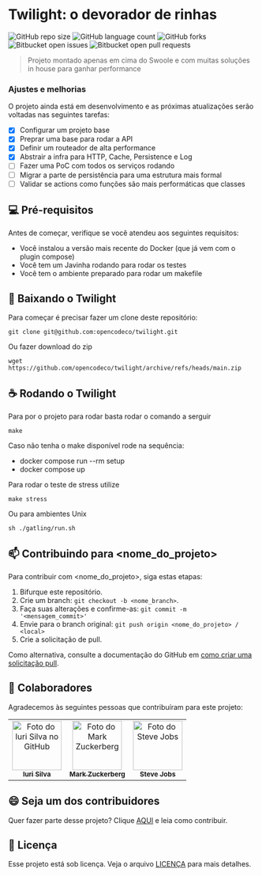 # Twilight: o devorador de rinhas

![GitHub repo size](https://img.shields.io/github/repo-size/opencodeco/twilight?style=for-the-badge)
![GitHub language count](https://img.shields.io/github/languages/count/opencodeco/twilight?style=for-the-badge)
![GitHub forks](https://img.shields.io/github/forks/opencodeco/twilight?style=for-the-badge)
![Bitbucket open issues](https://img.shields.io/bitbucket/issues/opencodeco/twilight?style=for-the-badge)
![Bitbucket open pull requests](https://img.shields.io/bitbucket/pr-raw/opencodeco/twilight?style=for-the-badge)

> Projeto montado apenas em cima do Swoole e com muitas soluções in house para ganhar performance

### Ajustes e melhorias

O projeto ainda está em desenvolvimento e as próximas atualizações serão voltadas nas seguintes tarefas:

- [x] Configurar um projeto base
- [x] Preprar uma base para rodar a API
- [x] Definir um routeador de alta performance
- [x] Abstrair a infra para HTTP, Cache, Persistence e Log
- [ ] Fazer uma PoC com todos os serviços rodando
- [ ] Migrar a parte de persistência para uma estrutura mais formal
- [ ] Validar se actions como funções são mais performáticas que classes

## 💻 Pré-requisitos

Antes de começar, verifique se você atendeu aos seguintes requisitos:

* Você instalou a versão mais recente do Docker (que já vem com o plugin compose)
* Você tem um Javinha rodando para rodar os testes
* Você tem o ambiente preparado para rodar um makefile

## 🚀 Baixando o Twilight

Para começar é precisar fazer um clone deste repositório:

```
git clone git@github.com:opencodeco/twilight.git
```

Ou fazer download do zip
```
wget https://github.com/opencodeco/twilight/archive/refs/heads/main.zip
```

## ☕ Rodando o Twilight

Para por o projeto para rodar basta rodar o comando a serguir

```
make
```

Caso não tenha o make disponível rode na sequência:
- docker compose run --rm setup
- docker compose up

Para rodar o teste de stress utilize
```
make stress
```

Ou para ambientes Unix
```
sh ./gatling/run.sh
```

## 📫 Contribuindo para <nome_do_projeto>

Para contribuir com <nome_do_projeto>, siga estas etapas:

1. Bifurque este repositório.
2. Crie um branch: `git checkout -b <nome_branch>`.
3. Faça suas alterações e confirme-as: `git commit -m '<mensagem_commit>'`
4. Envie para o branch original: `git push origin <nome_do_projeto> / <local>`
5. Crie a solicitação de pull.

Como alternativa, consulte a documentação do GitHub em [como criar uma solicitação pull](https://help.github.com/en/github/collaborating-with-issues-and-pull-requests/creating-a-pull-request).

## 🤝 Colaboradores

Agradecemos às seguintes pessoas que contribuíram para este projeto:

<table>
  <tr>
    <td align="center">
      <a href="#">
        <img src="https://avatars3.githubusercontent.com/u/31936044" width="100px;" alt="Foto do Iuri Silva no GitHub"/><br>
        <sub>
          <b>Iuri Silva</b>
        </sub>
      </a>
    </td>
    <td align="center">
      <a href="#">
        <img src="https://s2.glbimg.com/FUcw2usZfSTL6yCCGj3L3v3SpJ8=/smart/e.glbimg.com/og/ed/f/original/2019/04/25/zuckerberg_podcast.jpg" width="100px;" alt="Foto do Mark Zuckerberg"/><br>
        <sub>
          <b>Mark Zuckerberg</b>
        </sub>
      </a>
    </td>
    <td align="center">
      <a href="#">
        <img src="https://miro.medium.com/max/360/0*1SkS3mSorArvY9kS.jpg" width="100px;" alt="Foto do Steve Jobs"/><br>
        <sub>
          <b>Steve Jobs</b>
        </sub>
      </a>
    </td>
  </tr>
</table>

## 😄 Seja um dos contribuidores

Quer fazer parte desse projeto? Clique [AQUI](CONTRIBUTING.md) e leia como contribuir.

## 📝 Licença

Esse projeto está sob licença. Veja o arquivo [LICENÇA](LICENSE.md) para mais detalhes.
